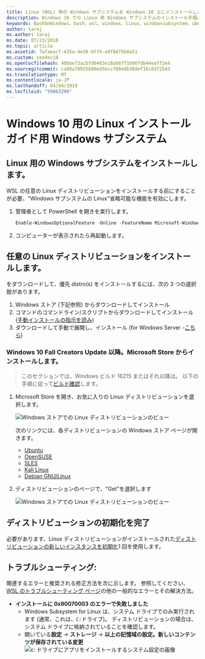 ```yaml
---
title: Linux (WSL) 用の Windows サブシステムを Windows 10 上にインストールします。
description: Windows 10 での Linux 用 Windows サブシステムのインストール手順。
keywords: BashOnWindows、bash、wsl、windows、linux、windowssubsystem、ubuntu、debian、suse、windows 10 用 windows サブシステムのインストールします。
author: taraj
ms.author: taraj
ms.date: 07/23/2018
ms.topic: article
ms.assetid: 7afaeacf-435a-4e58-bff0-a9f0d75b8a51
ms.custom: seodec18
ms.openlocfilehash: 40bbe73acbfd0483e18ab6ff1696fdb44eaff2e4
ms.sourcegitcommit: ca08a78925880ed3eccf88edb30def16c83f2543
ms.translationtype: MT
ms.contentlocale: ja-JP
ms.lasthandoff: 04/04/2019
ms.locfileid: "59063290"
---
```

# <a name="windows-subsystem-for-linux-installation-guide-for-windows-10"></a>Windows 10 用の Linux インストール ガイド用 Windows サブシステム

## <a name="install-the-windows-subsystem-for-linux"></a>Linux 用の Windows サブシステムをインストールします。

WSL の任意の Linux ディストリビューションをインストールする前にすることが必要、"Windows サブシステムの Linux"省略可能な機能を有効にします。

1. 管理者として PowerShell を開きを実行します。
    ```powershell
    Enable-WindowsOptionalFeature -Online -FeatureName Microsoft-Windows-Subsystem-Linux
    ```

2. コンピューターが表示されたら再起動します。

## <a name="install-your-linux-distribution-of-choice"></a>任意の Linux ディストリビューションをインストールします。
をダウンロードして、優先 distro(s) をインストールするには、次の 3 つの選択肢があります。
1. Windows ストア (下記参照) からダウンロードしてインストール
1. コマンドのコマンドライン/スクリプトからダウンロードしてインストール ([手動インストールの指示を読み](install-manual.md))
1. ダウンロードして手動で展開し、インストール (for Windows Server -[こちら](install-on-server.md))

### <a name="windows-10-fall-creators-update-and-later-install-from-the-microsoft-store"></a>Windows 10 Fall Creators Update 以降。Microsoft Store からインストールします。

> このセクションでは、Windows ビルド 16215 またはそれ以降は。  以下の手順に従って[ビルド確認](troubleshooting.md#check-your-build-number)します。 

1. Microsoft Store を開き、お気に入りの Linux ディストリビューションを選択します。

    ![Windows ストアでの Linux ディストリビューションのビュー](media/store.png)

    次のリンクには、各ディストリビューションの Windows ストア ページが開きます。

    * [Ubuntu](https://www.microsoft.com/store/p/ubuntu/9nblggh4msv6)
    * [OpenSUSE](https://www.microsoft.com/store/apps/9njvjts82tjx)
    * [SLES](https://www.microsoft.com/store/apps/9p32mwbh6cns)
    * [Kali Linux](https://www.microsoft.com/store/apps/9PKR34TNCV07)
    * [Debian GNU/Linux](https://www.microsoft.com/store/apps/9MSVKQC78PK6)

1. ディストリビューションのページで、"Get"を選択します

    ![Windows ストアでの Linux ディストリビューションのビュー](media/UbuntuStore.png)

## <a name="complete-initialization-of-your-distro"></a>ディストリビューションの初期化を完了
必要があります、Linux ディストリビューションがインストールされた[ディストリビューションの新しいインスタンスを初期化](initialize-distro.md)1 回を使用します。

## <a name="troubleshooting"></a>トラブルシューティング: 

関連するエラーと推奨される修正方法を次に示します。 参照してください、 [WSL のトラブルシューティング ページ](troubleshooting.md)の他の一般的なエラーとその解決方法。

* **インストールに 0x80070003 のエラーで失敗しました**
    * Windows Subsystem for Linux は、システム ドライブでのみ実行されます (通常、これは、`C:`ドライブ)。 ディストリビューションの場合は、システム ドライブに格納されていることを確認します。  
    * 開いている**設定** -> **ストレージ** -> **以上の記憶域の設定。新しいコンテンツが保存されている変更**
    ![c: ドライブにアプリをインストールするシステム設定の画像](media/AppStorage.png)

